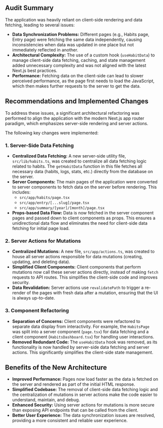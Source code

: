 ## Audit Summary

The application was heavily reliant on client-side rendering and data fetching, leading to several issues:
-   **Data Synchronization Problems:** Different pages (e.g., Habits page, Entry page) were fetching the same data independently, causing inconsistencies when data was updated in one place but not immediately reflected in another.
-   **Architectural Complexity:** The use of a custom hook (`useHabitData`) to manage client-side data fetching, caching, and state management added unnecessary complexity and was not aligned with the latest Next.js best practices.
-   **Performance:** Fetching data on the client-side can lead to slower perceived performance, as the page first needs to load the JavaScript, which then makes further requests to the server to get the data.

## Recommendations and Implemented Changes

To address these issues, a significant architectural refactoring was performed to align the application with the modern Next.js app router paradigm, which emphasizes server-side rendering and server actions.

The following key changes were implemented:

### 1.  Server-Side Data Fetching

-   **Centralized Data Fetching:** A new server-side utility file, `src/lib/habits.ts`, was created to centralize all data fetching logic related to habits. The `getHabitData` function in this file fetches all necessary data (habits, logs, stats, etc.) directly from the database on the server.
-   **Server Components:** The main pages of the application were converted to server components to fetch data on the server before rendering. This includes:
    -   `src/app/habits/page.tsx`
    -   `src/app/entry/[...slug]/page.tsx`
    -   `src/app/summary/[year]/[month]/page.tsx`
-   **Props-based Data Flow:** Data is now fetched in the server component pages and passed down to client components as props. This ensures a unidirectional data flow and eliminates the need for client-side data fetching for initial page load.

### 2.  Server Actions for Mutations

-   **Centralized Mutations:** A new file, `src/app/actions.ts`, was created to house all server actions responsible for data mutations (creating, updating, and deleting data).
-   **Simplified Client Components:** Client components that perform mutations now call these server actions directly, instead of making `fetch` requests to API routes. This simplifies the client-side code and improves security.
-   **Data Revalidation:** Server actions use `revalidatePath` to trigger a re-render of the pages with fresh data after a mutation, ensuring that the UI is always up-to-date.

### 3.  Component Refactoring

-   **Separation of Concerns:** Client components were refactored to separate data display from interactivity. For example, the `HabitsPage` was split into a server component (`page.tsx`) for data fetching and a client component (`HabitsDashboard.tsx`) for handling user interactions.
-   **Removed Redundant Code:** The `useHabitData` hook was removed, as its functionality is now handled by server-side data fetching and server actions. This significantly simplifies the client-side state management.

## Benefits of the New Architecture

-   **Improved Performance:** Pages now load faster as the data is fetched on the server and rendered as part of the initial HTML response.
-   **Simplified Codebase:** The removal of client-side data fetching logic and the centralization of mutations in server actions make the code easier to understand, maintain, and debug.
-   **Enhanced Security:** Using server actions for mutations is more secure than exposing API endpoints that can be called from the client.
-   **Better User Experience:** The data synchronization issues are resolved, providing a more consistent and reliable user experience.